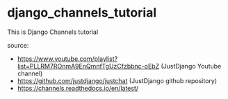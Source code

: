 # django_channels_tutorial
This is Django Channels tutorial

source:
- https://www.youtube.com/playlist?list=PLLRM7ROnmA9EnQmnfTgUzCfzbbnc-oEbZ (JustDjango Youtube channel)
- https://github.com/justdjango/justchat (JustDjango github repository)
- https://channels.readthedocs.io/en/latest/